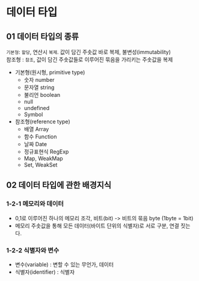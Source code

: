 # 데이터 타입

## 01 데이터 타입의 종류

`기본형`:  `할당`, 연산시 `복제`. 값이 담긴 주솟값 바로 복제, 불변성(immutability)  
참조형 : `참조`, 값이 담긴 주솟값들로 이루어진 묶음을 가리키는 주솟값을 복제

- 기본형(원시형, primitive type)
  - 숫자 number
  - 문자열 string
  - 불리언 boolean
  - null
  - undefined
  - Symbol
- 참조형(reference type)
  - 배열 Array
  - 함수 Function
  - 날짜 Date
  - 정규표현식 RegExp
  - Map, WeakMap
  - Set, WeakSet

## 02 데이터 타입에 관한 배경지식

### 1-2-1 메모리와 데이터

- 0,1로 이루어진 하나의 메모리 조각, 비트(bit) -> 비트의 묶음 byte (1byte = 1bit)
- 메모리 주솟값을 통해 모든 데이터(바이트 단위의 식별자)로 서로 구분, 연결 짓는다.

### 1-2-2 식별자와 변수

- 변수(variable) : 변할 수 있는 무언가, 데이터
- 식별자(identifier) : 식별자

